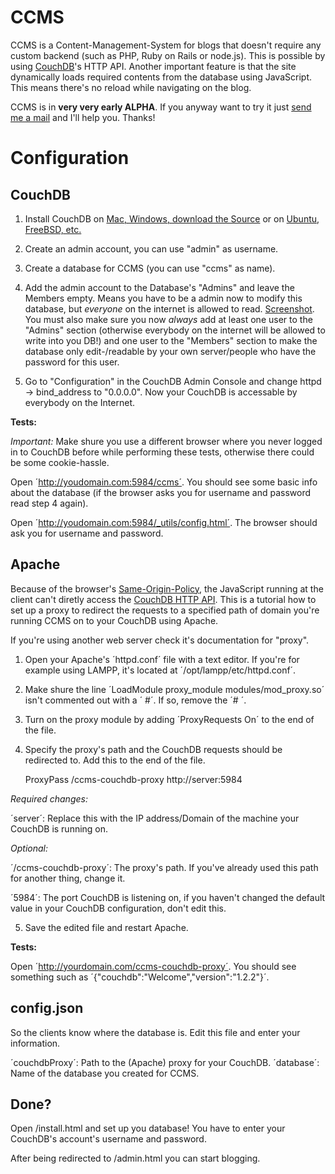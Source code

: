 # CCMS

CCMS is a Content-Management-System for blogs that doesn't require any custom backend (such as PHP, Ruby on Rails or node.js). This is possible by using [CouchDB](http://couchdb.apache.org)'s HTTP API. Another important feature is that the site dynamically loads required contents from the database using JavaScript. This means there's no reload while navigating on the blog.
	
CCMS is in **very very early ALPHA**. If you anyway want to try it just [send me a mail](mailto:luis@luisgerhorst.de) and I'll help you. Thanks!

# Configuration

## CouchDB

1. Install CouchDB on [Mac, Windows, download the Source](http://couchdb.apache.org/#download) or on [Ubuntu, FreeBSD, etc.](http://wiki.apache.org/couchdb/Installation)

2. Create an admin account, you can use "admin" as username.

3. Create a database for CCMS (you can use "ccms" as name).

4. Add the admin account to the Database's "Admins" and leave the Members empty. Means you have to be a admin now to modify this database, but *everyone* on the internet is allowed to read. [Screenshot](http://cl.ly/O7SK). You must also make sure you now *always* add at least one user to the "Admins" section (otherwise everybody on the internet will be allowed to write into you DB!) and one user to the "Members" section to make the database only edit-/readable by your own server/people who have the password for this user.

5. Go to "Configuration" in the CouchDB Admin Console and change httpd -> bind_address to "0.0.0.0". Now your CouchDB is accessable by everybody on the Internet.

**Tests:**

*Important:* Make shure you use a different browser where you never logged in to CouchDB before while performing these tests, otherwise there could be some cookie-hassle.

Open ´http://youdomain.com:5984/ccms´. You should see some basic info about the database (if the browser asks you for username and password read step 4 again).

Open ´http://youdomain.com:5984/_utils/config.html´. The browser should ask you for username and password.

## Apache

Because of the browser's [Same-Origin-Policy](http://de.wikipedia.org/wiki/Same-Origin-Policy), the JavaScript running at the client can't diretly access the [CouchDB HTTP API](http://wiki.apache.org/couchdb/HTTP_Document_API). This is a tutorial how to set up a proxy to redirect the requests to a specified path of domain you're running CCMS on to your CouchDB using Apache.

If you're using another web server check it's documentation for "proxy".

1. Open your Apache's ´httpd.conf´ file with a text editor. If you're for example using LAMPP, it's located at ´/opt/lampp/etc/httpd.conf´.

2. Make shure the line ´LoadModule proxy_module modules/mod_proxy.so´ isn't commented out with a ´	#´. If so, remove the ´# ´.

3. Turn on the proxy module by adding ´ProxyRequests On´ to the end of the file.

4. Specify the proxy's path and the CouchDB requests should be redirected to. Add this to the end of the file.

	ProxyPass /ccms-couchdb-proxy http://server:5984

*Required changes:*

´server´: Replace this with the IP address/Domain of the machine your CouchDB is running on.

*Optional:*

´/ccms-couchdb-proxy´: The proxy's path. If you've already used this path for another thing, change it.

´5984´: The port CouchDB is listening on, if you haven't changed the default value in your CouchDB configuration, don't edit this.

5. Save the edited file and restart Apache.

**Tests:**

Open ´http://yourdomain.com/ccms-couchdb-proxy´. You should see something such as ´{"couchdb":"Welcome","version":"1.2.2"}´.

## config.json

So the clients know where the database is. Edit this file and enter your information.

´couchdbProxy´: Path to the (Apache) proxy for your CouchDB.
´database´: Name of the database you created for CCMS.

## Done?

Open /install.html and set up you database! You have to enter your CouchDB's account's username and password.

After being redirected to /admin.html you can start blogging.
